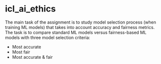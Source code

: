 # icl_ai_ethics

The main task of the assignment is to study model selection process (when training ML models) that takes into account accuracy and fairness metrics.
The task is to compare standard ML models versus fairness-based ML models with three model selection criteria:

*   Most accurate
*   Most fair
*   Most accurate & fair
